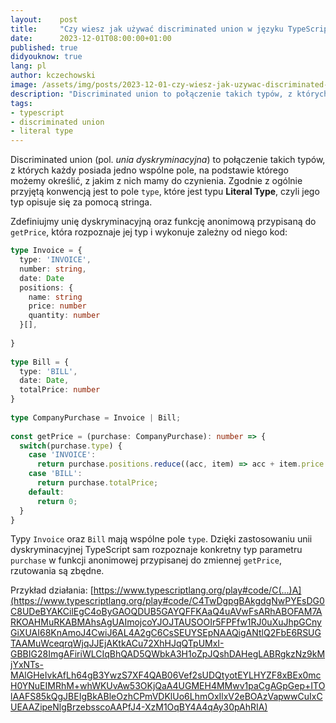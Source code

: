 ```yaml
---
layout:    post
title:     "Czy wiesz jak używać discriminated union w języku TypeScript?"
date:      2023-12-01T08:00:00+01:00
published: true
didyouknow: true
lang: pl
author: kczechowski
image: /assets/img/posts/2023-12-01-czy-wiesz-jak-uzywac-discriminated-union-w-jezyku-typescript/thumbnail.webp
description: "Discriminated union to połączenie takich typów, z których każdy posiada jedno wspólne pole, po którym możemy określić, z którym z nich mamy do czynienia..."
tags:
- typescript
- discriminated union
- literal type
---
```

Discriminated union (pol. *unia dyskryminacyjna*) to połączenie takich typów, z których każdy posiada jedno wspólne pole, na podstawie którego możemy określić, z jakim z nich mamy do czynienia. Zgodnie z ogólnie przyjętą konwencją jest to pole `type`, które jest typu **Literal Type**, czyli jego typ opisuje się za pomocą stringa.

Zdefiniujmy unię dyskryminacyjną oraz funkcję anonimową przypisaną do `getPrice`, która rozpoznaje jej typ i wykonuje zależny od niego kod:
```typescript
type Invoice = {
  type: 'INVOICE',
  number: string,
  date: Date
  positions: {
    name: string
    price: number
    quantity: number
  }[],
   
}
 
type Bill = {
  type: 'BILL',
  date: Date,
  totalPrice: number
}
 
type CompanyPurchase = Invoice | Bill;
 
const getPrice = (purchase: CompanyPurchase): number => {
  switch(purchase.type) {
    case 'INVOICE':
      return purchase.positions.reduce((acc, item) => acc + item.price * item.quantity, 0);
    case 'BILL':
      return purchase.totalPrice;
    default:
      return 0;
  }
}
```
Typy `Invoice` oraz `Bill` mają wspólne pole `type`. Dzięki zastosowaniu unii dyskryminacyjnej TypeScript sam rozpoznaje konkretny typ parametru `purchase` w funkcji anonimowej przypisanej do zmiennej `getPrice`, rzutowania są zbędne.

Przykład działania: [https://www.typescriptlang.org/play#code/C(...)A](https://www.typescriptlang.org/play#code/C4TwDgpgBAkgdgNwPYEsDG0C8UDeBYAKCilEgC4oByGAOQDUB5GAYQFFKAaQ4uAVwFsARhABOFAM7ARKOAHMuRKABMAhsAgUAImojcoYJOJTAUSOOIr5FPFfw1RJ0uXuJhpGCnyGiXUAI68KnAmoJ4CwiJ6AL4A2gC6CsSEUYSEpNAAQigANtlQ2FbE6RSUGTAAMuWceqrqWjqJJEjAKtkACu72XhHJqQTpUMxI-GBBIG28ImgAFiriWLCIqBhQAD5QWbkA3H1oZpJQshDAHegLABRgkzNz9kMjYxNTs-MAlGHeIvkAfLh64gB3YwzS7XF4QAB06Vef2sUDQtyotEYLHYZF8xBEx0mcH0YNuEIMRhM+whWKUvAw53OKjQaA4UGMEH4MMwv1paCgAGpGep+ITOlAAFS85kQgJBEIgBkABleOzhCPmVDKlUo6LhmOxIlxV2eBOAzVapwwCuIxCUEAAZipeNlgBrzebsscoAAPfJ4-XzM1OqBY4A4qAy30pAhRIA)